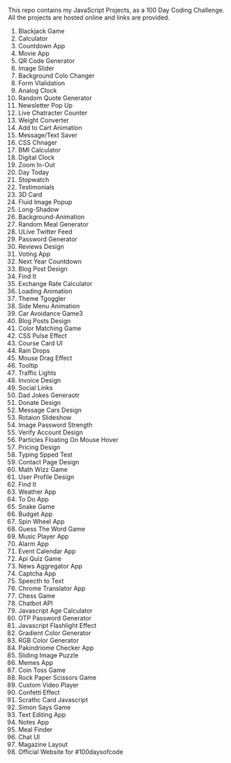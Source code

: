 This repo contains my JavaScript Projects, as a 100 Day Coding Challenge.
All the projects are hosted online and links are provided.

1. Blackjack Game
2. Calculator
3. Countdown App
4. Movie App
5. QR Code Generator
6. Image Slider
7. Background Colo Changer
8. Form Vlalidation
9. Analog Clock
10. Random Quote Generator
11. Newsletter Pop Up
12. Live Chatracter Counter
13. Weight Converter
14. Add to Cart Animation
15. Message/Text Saver
16. CSS Chnager
17. BMI Calculator
18. Digital Clock
19. Zoom In-Out
20. Day Today
21. Stopwatch
22. Testimonials
23. 3D Card
24. Fluid Image Popup
25. Long-Shadow
26. Background-Animation
27. Random Meal Generator
28. ULive Twitter Feed
29. Password Generator
30. Reviews Design
31. Voting App
32. Next Year Countdown
33. Blog Post Design
34. Find It
35. Exchange Rate Calculator
36. Loading Animation
37. Theme Tgoggler
38. Side Menu Animation
39. Car Avoidance Game3
40. Blog Posts Design
41. Color Matching Game
43. CSS Pulse Effect
44. Course Card UI
45. Rain Drops
46. Mouse Drag Effect
47. Tooltip
48. Traffic Lights
49. Invoice Design
50. Social Links
51. Dad Jokes Generaotr
52. Donate Design
53. Message Cars Design
54. Rotaion Slideshow
55. Image Password Strength
56. Verify Account Design
57. Particles Floating On Mouse Hover
58. Pricing Design
59. Typing Spped Test
60. Contact Page Design
62. Math Wizz Game
62. User Profile Design
63. Find It
64. Weather App 
65. To Do App
66. Snake Game
67. Budget App
68. Spin Wheel App
69. Guess The Word Game
70. Music Player App
71. Alarm App
72. Event Calendar App
73. Api Quiz Game
74. News Aggregator App
75. Captcha App
76. Speecth to Text
77. Chrome Translator App
78. Chess Game
79. Chatbot API
80. Javascript Age Calculator
81. OTP Password Generator
82. Javascript Flashlight Effect
83. Gradient Color Generator
84. RGB Color Generator
85. Pakindriome Checker App
86. Sliding Image Puzzle
87. Memes App
88. Coin Toss Game
89. Rock Paper Scissors Game
90. Custom Video Player
92. Confetti Effect
93. Scrathc Card Javascript
94. Simon Says Game
95. Text Editing App
96. Notes App
97. Meal Finder
98. Chat UI
99. Magazine Layout
100. Official Website for #100daysofcode